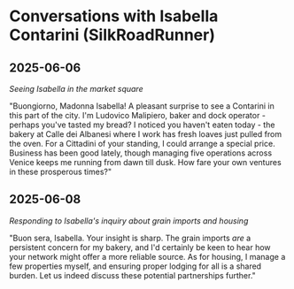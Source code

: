# Conversations with Isabella Contarini (SilkRoadRunner)

## 2025-06-06

*Seeing Isabella in the market square*

"Buongiorno, Madonna Isabella! A pleasant surprise to see a Contarini in this part of the city. I'm Ludovico Malipiero, baker and dock operator - perhaps you've tasted my bread? I noticed you haven't eaten today - the bakery at Calle dei Albanesi where I work has fresh loaves just pulled from the oven. For a Cittadini of your standing, I could arrange a special price. Business has been good lately, though managing five operations across Venice keeps me running from dawn till dusk. How fare your own ventures in these prosperous times?"

## 2025-06-08

*Responding to Isabella's inquiry about grain imports and housing*

"Buon sera, Isabella. Your insight is sharp. The grain imports *are* a persistent concern for my bakery, and I'd certainly be keen to hear how your network might offer a more reliable source. As for housing, I manage a few properties myself, and ensuring proper lodging for all is a shared burden. Let us indeed discuss these potential partnerships further."
